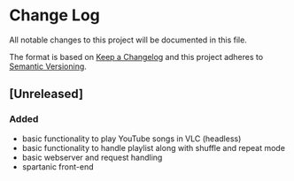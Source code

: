 # Change Log
All notable changes to this project will be documented in this file.

The format is based on [Keep a Changelog](http://keepachangelog.com/) and this project adheres to [Semantic Versioning](http://semver.org/).

## [Unreleased]
### Added
- basic functionality to play YouTube songs in VLC (headless)
- basic functionality to handle playlist along with shuffle and repeat mode
- basic webserver and request handling
- spartanic front-end
